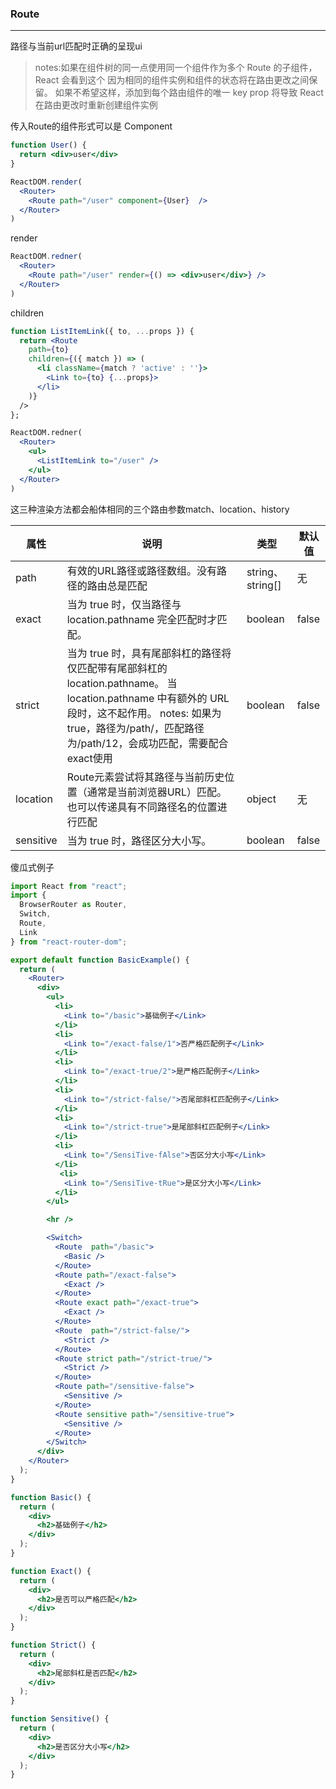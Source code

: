 ### Route
-----
路径与当前url匹配时正确的呈现ui
>notes:如果在组件树的同一点使用同一个组件作为多个 Route 的子组件，React 会看到这个 因为相同的组件实例和组件的状态将在路由更改之间保留。 如果不希望这样，添加到每个路由组件的唯一 key prop 将导致 React 在路由更改时重新创建组件实例

传入Route的组件形式可以是
Component
```jsx
function User() {
  return <div>user</div>
}

ReactDOM.render(
  <Router>
    <Route path="/user" component={User}  />
  </Router> 
)
```
render
```jsx
ReactDOM.redner(
  <Router>
    <Route path="/user" render={() => <div>user</div>} />
  </Router>
)
```
children
```jsx
function ListItemLink({ to, ...props }) {
  return <Route 
    path={to}
    children={({ match }) => (
      <li className={match ? 'active' : ''}>
        <Link to={to} {...props}>
      </li>
    )}
  />
};

ReactDOM.redner(
  <Router>
    <ul>
      <ListItemLink to="/user" />
    </ul>
  </Router>
)
```
这三种渲染方法都会船体相同的三个路由参数match、location、history
<br />

| 属性      | 说明 | 类型 | 默认值 |
| ----------- | ----------- | ----------- | ----------- |
| path      | 有效的URL路径或路径数组。没有路径的路由总是匹配       | string、string[]       | 无       |
| exact   | 当为 true 时，仅当路径与 location.pathname 完全匹配时才匹配。        | boolean       | false       |
| strict   | 当为 true 时，具有尾部斜杠的路径将仅匹配带有尾部斜杠的 location.pathname。 当 location.pathname 中有额外的 URL 段时，这不起作用。 notes: 如果为true，路径为/path/，匹配路径为/path/12，会成功匹配，需要配合exact使用      | boolean       | false       |
| location   |  Route元素尝试将其路径与当前历史位置（通常是当前浏览器URL）匹配。也可以传递具有不同路径名的位置进行匹配        | object       | 无       |
| sensitive   | 当为 true 时，路径区分大小写。    | boolean       | false       |

傻瓜式例子
```jsx
import React from "react";
import {
  BrowserRouter as Router,
  Switch,
  Route,
  Link
} from "react-router-dom";

export default function BasicExample() {
  return (
    <Router>
      <div>
        <ul>
          <li>
            <Link to="/basic">基础例子</Link>
          </li>
          <li>
            <Link to="/exact-false/1">否严格匹配例子</Link>
          </li>
          <li>
            <Link to="/exact-true/2">是严格匹配例子</Link>
          </li>
          <li>
            <Link to="/strict-false/">否尾部斜杠匹配例子</Link>
          </li>
          <li>
            <Link to="/strict-true">是尾部斜杠匹配例子</Link>
          </li>
          <li>
            <Link to="/SensiTive-fAlse">否区分大小写</Link>
          </li>
           <li>
            <Link to="/SensiTive-tRue">是区分大小写</Link>
          </li>
        </ul>

        <hr />

        <Switch>
          <Route  path="/basic">
            <Basic />
          </Route>
          <Route path="/exact-false">
            <Exact />
          </Route>
          <Route exact path="/exact-true">
            <Exact />
          </Route>
          <Route  path="/strict-false/">
            <Strict />
          </Route>
          <Route strict path="/strict-true/">
            <Strict />
          </Route>
          <Route path="/sensitive-false">
            <Sensitive />
          </Route>
          <Route sensitive path="/sensitive-true">
            <Sensitive />
          </Route>
        </Switch>
      </div>
    </Router>
  );
}

function Basic() {
  return (
    <div>
      <h2>基础例子</h2>
    </div>
  );
}

function Exact() {
  return (
    <div>
      <h2>是否可以严格匹配</h2>
    </div>
  );
}

function Strict() {
  return (
    <div>
      <h2>尾部斜杠是否匹配</h2>
    </div>
  );
}

function Sensitive() {
  return (
    <div>
      <h2>是否区分大小写</h2>
    </div>
  );
}


```